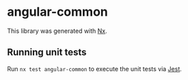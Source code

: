 # angular-common

This library was generated with [Nx](https://nx.dev).

## Running unit tests

Run `nx test angular-common` to execute the unit tests via [Jest](https://jestjs.io).
